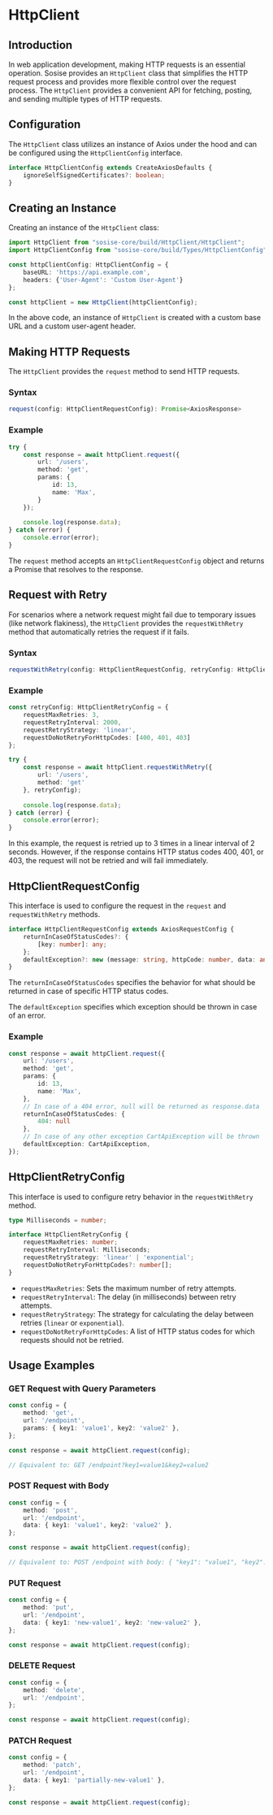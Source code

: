 # HttpClient

## Introduction

In web application development, making HTTP requests is an essential operation. Sosise provides an `HttpClient` class that simplifies the HTTP request process and provides more flexible control over the request process. The `HttpClient` provides a convenient API for fetching, posting, and sending multiple types of HTTP requests.

## Configuration

The `HttpClient` class utilizes an instance of Axios under the hood and can be configured using the `HttpClientConfig` interface.

```typescript
interface HttpClientConfig extends CreateAxiosDefaults {
    ignoreSelfSignedCertificates?: boolean;
}
```

## Creating an Instance

Creating an instance of the `HttpClient` class:

```typescript
import HttpClient from "sosise-core/build/HttpClient/HttpClient";
import HttpClientConfig from "sosise-core/build/Types/HttpClientConfig";

const httpClientConfig: HttpClientConfig = {
    baseURL: 'https://api.example.com',
    headers: {'User-Agent': 'Custom User-Agent'}
};

const httpClient = new HttpClient(httpClientConfig);
```

In the above code, an instance of `HttpClient` is created with a custom base URL and a custom user-agent header.

## Making HTTP Requests

The `HttpClient` provides the `request` method to send HTTP requests.

### Syntax

```typescript
request(config: HttpClientRequestConfig): Promise<AxiosResponse>
```

### Example

```typescript
try {
    const response = await httpClient.request({
        url: '/users',
        method: 'get',
        params: {
            id: 13,
            name: 'Max',
        }
    });
    
    console.log(response.data);
} catch (error) {
    console.error(error);
}
```

The `request` method accepts an `HttpClientRequestConfig` object and returns a Promise that resolves to the response.

## Request with Retry

For scenarios where a network request might fail due to temporary issues (like network flakiness), the `HttpClient` provides the `requestWithRetry` method that automatically retries the request if it fails.

### Syntax

```typescript
requestWithRetry(config: HttpClientRequestConfig, retryConfig: HttpClientRetryConfig): Promise<AxiosResponse>
```

### Example

```typescript
const retryConfig: HttpClientRetryConfig = {
    requestMaxRetries: 3,
    requestRetryInterval: 2000,
    requestRetryStrategy: 'linear',
    requestDoNotRetryForHttpCodes: [400, 401, 403]
};

try {
    const response = await httpClient.requestWithRetry({
        url: '/users',
        method: 'get'
    }, retryConfig);
    
    console.log(response.data);
} catch (error) {
    console.error(error);
}
```

In this example, the request is retried up to 3 times in a linear interval of 2 seconds. However, if the response contains HTTP status codes 400, 401, or 403, the request will not be retried and will fail immediately.

## HttpClientRequestConfig

This interface is used to configure the request in the `request` and `requestWithRetry` methods.

```typescript
interface HttpClientRequestConfig extends AxiosRequestConfig {
    returnInCaseOfStatusCodes?: {
        [key: number]: any;
    };
    defaultException?: new (message: string, httpCode: number, data: any) => Exception;
}
```

The `returnInCaseOfStatusCodes` specifies the behavior for what should be returned in case of specific HTTP status codes.

The `defaultException` specifies which exception should be thrown in case of an error.

### Example

```typescript
const response = await httpClient.request({
    url: '/users',
    method: 'get',
    params: {
        id: 13,
        name: 'Max',
    },
    // In case of a 404 error, null will be returned as response.data
    returnInCaseOfStatusCodes: {
        404: null
    },
    // In case of any other exception CartApiException will be thrown
    defaultException: CartApiException,
});
```

## HttpClientRetryConfig

This interface is used to configure retry behavior in the `requestWithRetry` method.

```typescript
type Milliseconds = number;

interface HttpClientRetryConfig {
    requestMaxRetries: number;
    requestRetryInterval: Milliseconds;
    requestRetryStrategy: 'linear' | 'exponential';
    requestDoNotRetryForHttpCodes?: number[];
}
```

- `requestMaxRetries`: Sets the maximum number of retry attempts.
- `requestRetryInterval`: The delay (in milliseconds) between retry attempts.
- `requestRetryStrategy`: The strategy for calculating the delay between retries (`linear` or `exponential`).
- `requestDoNotRetryForHttpCodes`: A list of HTTP status codes for which requests should not be retried.

## Usage Examples

### GET Request with Query Parameters

```typescript
const config = {
    method: 'get',
    url: '/endpoint',
    params: { key1: 'value1', key2: 'value2' },
};

const response = await httpClient.request(config);

// Equivalent to: GET /endpoint?key1=value1&key2=value2
```

### POST Request with Body

```typescript
const config = {
    method: 'post',
    url: '/endpoint',
    data: { key1: 'value1', key2: 'value2' },
};

const response = await httpClient.request(config);

// Equivalent to: POST /endpoint with body: { "key1": "value1", "key2": "value2" }
```

### PUT Request

```typescript
const config = {
    method: 'put',
    url: '/endpoint',
    data: { key1: 'new-value1', key2: 'new-value2' },
};

const response = await httpClient.request(config);
```

### DELETE Request

```typescript
const config = {
    method: 'delete',
    url: '/endpoint',
};

const response = await httpClient.request(config);
```

### PATCH Request

```typescript
const config = {
    method: 'patch',
    url: '/endpoint',
    data: { key1: 'partially-new-value1' },
};

const response = await httpClient.request(config);
```